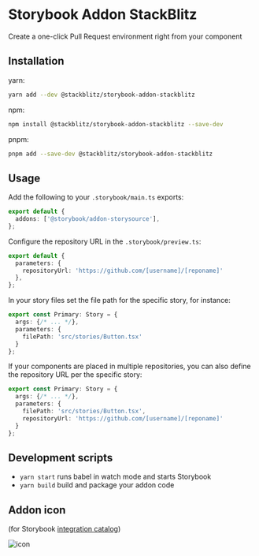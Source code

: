 # Storybook Addon StackBlitz
Create a one-click Pull Request environment right from your component

## Installation

yarn:
```bash
yarn add --dev @stackblitz/storybook-addon-stackblitz
```

npm:
```bash
npm install @stackblitz/storybook-addon-stackblitz --save-dev
```

pnpm:
```bash
pnpm add --save-dev @stackblitz/storybook-addon-stackblitz
```

## Usage

Add the following to your `.storybook/main.ts` exports:

```typescript
export default {
  addons: ['@storybook/addon-storysource'],
};
```

Configure the repository URL in the `.storybook/preview.ts`:
```typescript
export default {
  parameters: {
    repositoryUrl: 'https://github.com/[username]/[reponame]'
  },
};
```

In your story files set the file path for the specific story, for instance:
```typescript
export const Primary: Story = {
  args: {/* ... */},
  parameters: {
    filePath: 'src/stories/Button.tsx'
  }
};
```

If your components are placed in multiple repositories, you can also define the repository URL per the specific story:
```typescript
export const Primary: Story = {
  args: {/* ... */},
  parameters: {
    filePath: 'src/stories/Button.tsx',
    repositoryUrl: 'https://github.com/[username]/[reponame]'
  }
};
```


## Development scripts

- `yarn start` runs babel in watch mode and starts Storybook
- `yarn build` build and package your addon code

## Addon icon

(for Storybook [integration catalog](https://storybook.js.org/integrations))

![icon](https://github.com/stackblitz/storybook-addon-stackblitz/assets/1511906/0c4fe6db-5acd-4c81-878e-36ae5d1595f8)
